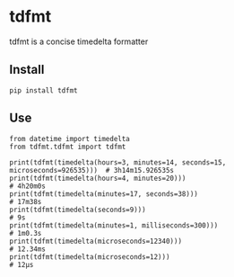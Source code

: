tdfmt
=====

tdfmt is a concise timedelta formatter

Install
-------

	pip install tdfmt

Use
---

	from datetime import timedelta
	from tdfmt.tdfmt import tdfmt

	print(tdfmt(timedelta(hours=3, minutes=14, seconds=15, microseconds=926535)))  # 3h14m15.926535s
	print(tdfmt(timedelta(hours=4, minutes=20)))                                   # 4h20m0s
	print(tdfmt(timedelta(minutes=17, seconds=38)))                                # 17m38s
	print(tdfmt(timedelta(seconds=9)))                                             # 9s
	print(tdfmt(timedelta(minutes=1, milliseconds=300)))                           # 1m0.3s
	print(tdfmt(timedelta(microseconds=12340)))                                    # 12.34ms
	print(tdfmt(timedelta(microseconds=12)))                                       # 12µs
